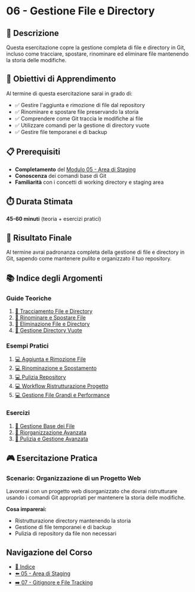 # 06 - Gestione File e Directory

## 📖 Descrizione

Questa esercitazione copre la gestione completa di file e directory in Git, incluso come tracciare, spostare, rinominare ed eliminare file mantenendo la storia delle modifiche.

## 🎯 Obiettivi di Apprendimento

Al termine di questa esercitazione sarai in grado di:

- ✅ Gestire l'aggiunta e rimozione di file dal repository
- ✅ Rinominare e spostare file preservando la storia
- ✅ Comprendere come Git traccia le modifiche ai file
- ✅ Utilizzare comandi per la gestione di directory vuote
- ✅ Gestire file temporanei e di backup

## 📋 Prerequisiti

- **Completamento** del [Modulo 05 - Area di Staging](../05-Area-di-Staging/)
- **Conoscenza** dei comandi base di Git
- **Familiarità** con i concetti di working directory e staging area

## ⏱️ Durata Stimata

**45-60 minuti** (teoria + esercizi pratici)

## 🎯 Risultato Finale

Al termine avrai padronanza completa della gestione di file e directory in Git, sapendo come mantenere pulito e organizzato il tuo repository.

## 📚 Indice degli Argomenti

### Guide Teoriche
1. [📖 Tracciamento File e Directory](./guide/01-tracciamento-file.md)
2. [📖 Rinominare e Spostare File](./guide/02-rinominare-spostare.md)
3. [📖 Eliminazione File e Directory](./guide/03-eliminazione-file.md)
4. [📖 Gestione Directory Vuote](./guide/04-directory-vuote.md)

### Esempi Pratici
1. [💻 Aggiunta e Rimozione File](./esempi/01-aggiunta-rimozione.md)
2. [💻 Rinominazione e Spostamento](./esempi/02-rinominazione-spostamento.md)
3. [💻 Pulizia Repository](./esempi/03-pulizia-repository.md)
4. [💻 Workflow Ristrutturazione Progetto](./esempi/04-workflow-ristrutturazione.md)
5. [💻 Gestione File Grandi e Performance](./esempi/05-file-grandi-performance.md)

### Esercizi
1. [🎯 Gestione Base dei File](./esercizi/01-esercizio-base.md)
2. [🎯 Riorganizzazione Avanzata](./esercizi/02-esercizio-intermedio.md)
3. [🎯 Pulizia e Gestione Avanzata](./esercizi/03-esercizio-avanzato.md)

## 🎮 Esercitazione Pratica

### Scenario: Organizzazione di un Progetto Web

Lavorerai con un progetto web disorganizzato che dovrai ristrutturare usando i comandi Git appropriati per mantenere la storia delle modifiche.

**Cosa imparerai:**
- Ristrutturazione directory mantenendo la storia
- Gestione di file temporanei e di backup
- Pulizia di repository da file non necessari

## Navigazione del Corso
- [📑 Indice](../README.md)
- [⬅️ 05 - Area di Staging](../05-Area-di-Staging/)
- [➡️ 07 - Gitignore e File Tracking](../07-Gitignore-e-File-Tracking/)
